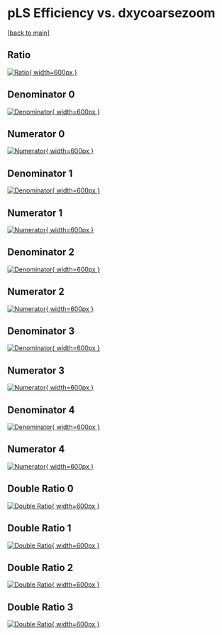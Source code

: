 # pLS Efficiency vs. dxycoarsezoom

[[back to main](./)]



## Ratio

[![Ratio](../mtv/var/pLS_loweta_13_1_eff_dxycoarsezoom.png){ width=600px }](../mtv/var/pLS_loweta_13_1_eff_dxycoarsezoom.pdf)

## Denominator 0

[![Denominator](../mtv/den/pLS_loweta_13_1_eff_dxycoarsezoom_den0.png){ width=600px }](../mtv/den/pLS_loweta_13_1_eff_dxycoarsezoom_den0.pdf)

## Numerator 0

[![Numerator](../mtv/num/pLS_loweta_13_1_eff_dxycoarsezoom_num0.png){ width=600px }](../mtv/num/pLS_loweta_13_1_eff_dxycoarsezoom_num0.pdf)

## Denominator 1

[![Denominator](../mtv/den/pLS_loweta_13_1_eff_dxycoarsezoom_den1.png){ width=600px }](../mtv/den/pLS_loweta_13_1_eff_dxycoarsezoom_den1.pdf)

## Numerator 1

[![Numerator](../mtv/num/pLS_loweta_13_1_eff_dxycoarsezoom_num1.png){ width=600px }](../mtv/num/pLS_loweta_13_1_eff_dxycoarsezoom_num1.pdf)

## Denominator 2

[![Denominator](../mtv/den/pLS_loweta_13_1_eff_dxycoarsezoom_den2.png){ width=600px }](../mtv/den/pLS_loweta_13_1_eff_dxycoarsezoom_den2.pdf)

## Numerator 2

[![Numerator](../mtv/num/pLS_loweta_13_1_eff_dxycoarsezoom_num2.png){ width=600px }](../mtv/num/pLS_loweta_13_1_eff_dxycoarsezoom_num2.pdf)

## Denominator 3

[![Denominator](../mtv/den/pLS_loweta_13_1_eff_dxycoarsezoom_den3.png){ width=600px }](../mtv/den/pLS_loweta_13_1_eff_dxycoarsezoom_den3.pdf)

## Numerator 3

[![Numerator](../mtv/num/pLS_loweta_13_1_eff_dxycoarsezoom_num3.png){ width=600px }](../mtv/num/pLS_loweta_13_1_eff_dxycoarsezoom_num3.pdf)

## Denominator 4

[![Denominator](../mtv/den/pLS_loweta_13_1_eff_dxycoarsezoom_den4.png){ width=600px }](../mtv/den/pLS_loweta_13_1_eff_dxycoarsezoom_den4.pdf)

## Numerator 4

[![Numerator](../mtv/num/pLS_loweta_13_1_eff_dxycoarsezoom_num4.png){ width=600px }](../mtv/num/pLS_loweta_13_1_eff_dxycoarsezoom_num4.pdf)

## Double Ratio 0

[![Double Ratio](../mtv/ratio/pLS_loweta_13_1_eff_dxycoarsezoom_ratio0.png){ width=600px }](../mtv/ratio/pLS_loweta_13_1_eff_dxycoarsezoom_ratio0.pdf)

## Double Ratio 1

[![Double Ratio](../mtv/ratio/pLS_loweta_13_1_eff_dxycoarsezoom_ratio1.png){ width=600px }](../mtv/ratio/pLS_loweta_13_1_eff_dxycoarsezoom_ratio1.pdf)

## Double Ratio 2

[![Double Ratio](../mtv/ratio/pLS_loweta_13_1_eff_dxycoarsezoom_ratio2.png){ width=600px }](../mtv/ratio/pLS_loweta_13_1_eff_dxycoarsezoom_ratio2.pdf)

## Double Ratio 3

[![Double Ratio](../mtv/ratio/pLS_loweta_13_1_eff_dxycoarsezoom_ratio3.png){ width=600px }](../mtv/ratio/pLS_loweta_13_1_eff_dxycoarsezoom_ratio3.pdf)

